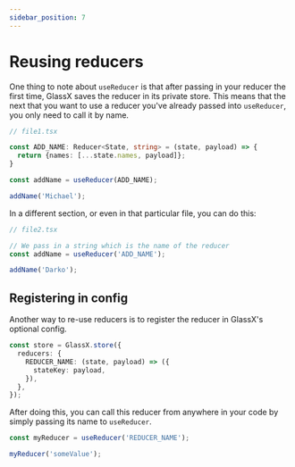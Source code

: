 ```yaml
---
sidebar_position: 7
---
```


# Reusing reducers

One thing to note about `useReducer` is that after passing in your reducer the first time, GlassX saves the reducer in its private store. This means that the next that you want to use a reducer you've already passed into `useReducer`, you only need to call it by name.

```ts
// file1.tsx

const ADD_NAME: Reducer<State, string> = (state, payload) => {
  return {names: [...state.names, payload]};
}

const addName = useReducer(ADD_NAME);

addName('Michael');
```

In a different section, or even in that particular file, you can do this:

```ts
// file2.tsx

// We pass in a string which is the name of the reducer
const addName = useReducer('ADD_NAME');

addName('Darko');
```

## Registering in config

Another way to re-use reducers is to register the reducer in GlassX's optional config.

```ts
const store = GlassX.store({
  reducers: {
    REDUCER_NAME: (state, payload) => ({
      stateKey: payload,
    }),
  },
});
```

After doing this, you can call this reducer from anywhere in your code by simply passing its name to `useReducer`.

```ts
const myReducer = useReducer('REDUCER_NAME');

myReducer('someValue');
```
